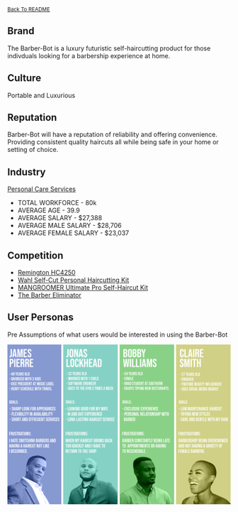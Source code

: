 <small>[Back To README](https://github.com/maubanel/Barber-Bot) </small>


## Brand
The Barber-Bot is a luxury futuristic self-haircutting product for those indivduals looking for a barbership experience at home.

## Culture
Portable and Luxurious

## Reputation  
Barber-Bot will have a reputation of reliability and offering convenience. Providing consistent quality haircuts all while being safe in your home or setting of choice.

## Industry
[Personal Care Services](https://datausa.io/profile/soc/barbers#about)

- TOTAL WORKFORCE - 80k
- AVERAGE AGE - 39.9
- AVERAGE SALARY - $27,388
- AVERAGE MALE SALARY - $28,706
- AVERAGE FEMALE SALARY - $23,037


## Competition

-	[Remington HC4250](https://www.remingtonproducts.com/products/mens/clippers-and-trimmers/hair-clippers/hc4250-shortcut-clipper-pro.aspx)
-	[Wahl Self-Cut Personal Haircutting Kit](https://wahlusa.com/products/self-cut-pro-79467.html)
-	[MANGROOMER Ultimate Pro Self-Haircut Kit](https://www.amazon.com/MANGROOMER-ULTIMATE-Self-Haircut-Clippers-Waterproof/dp/B0745SC21L/ref=asc_df_B0745SC21L/?tag=hyprod-20&linkCode=df0&hvadid=312139826288&hvpos=&hvnetw=g&hvrand=10675250888390838668&hvpone=&hvptwo=&hvqmt=&hvdev=c&hvdvcmdl=&hvlocint=&hvlocphy=9025387&hvtargid=pla-633310957357&psc=1)
- [The Barber Eliminator](https://www.hammacher.com/product/barber-eliminator)

## User Personas
Pre Assumptions of what users would be interested in using the Barber-Bot

 <img src="images/personas.png">

